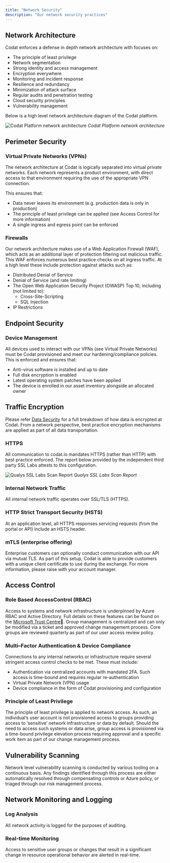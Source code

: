 ```yaml
---
title: "Network Security"
description: "Our network security practices"
---
```


## Network Architecture
Codat enforces a defense in depth network architecture with focuses on:
* The principle of least privilege 
* Network segmentation 
* Strong identity and access management
* Encryption everywhere
* Monitoring and incident response
* Resilience and redundancy
* Minimization of attack surface
* Regular audits and penetration testing
* Cloud security principles
* Vulnerability management

Below is a high level network architecture diagram of the Codat platform.

![Codat Platform network architecture](network-architecture-diagram.png)
*Codat Platform network architecture*

## Perimeter Security

### Virtual Private Networks (VPNs)
The network architecture at Codat is logically separated into virtual private networks. Each network represents a product environment, with direct access to that environment requiring the use of the appropriate VPN connection.

This ensures that:
* Data never leaves its environment (e.g. production data is only in production)
* The principle of least privilege can be applied (see Access Control for more information)
* A single ingress and egress point can be enforced

### Firewalls
Our network architecture makes use of a Web Application Firewall (WAF), which acts as an additional layer of protection filtering out malicious traffic. This WAF enforces numerous best practice checks on all ingress traffic. At a high level these include protection against attacks such as:
* Distributed Denial of Service 
* Denial of Service (and rate limiting)
* The Open Web Application Security Project (OWASP) Top 10, including (not limited to):
  * Cross-Site-Scripting 
  * SQL Injection
* IP Restrictions

## Endpoint Security

### Device Management
All devices used to interact with our VPNs (see Virtual Private Networks) must be Codat provisioned and meet our hardening/compliance policies. This is enforced and ensures that:
* Anti-virus software is installed and up to date
* Full disk encryption is enabled
* Latest operating system patches have been applied 
* The device is enrolled in our asset inventory alongside an allocated owner


## Traffic Encryption
Please refer [Data Security](/enterprise/tech-overview/security/data-security) for a full breakdown of how data is encrypted at Codat. From a network perspective, best practice encryption mechanisms are applied as part of all data transportation.

### HTTPS
All communication to codat.io mandates HTTPS (rather than HTTP) with best practice enforced. The report below provided by the independent third party SSL Labs attests to this configuration.

![Qualys SSL Labs Scan Report](qualys-ssl-report.png)
*Qualys SSL Labs Scan Report*

### Internal Network Traffic
All internal network traffic operates over SSL/TLS (HTTPS). 

### HTTP Strict Transport Security (HSTS)
At an application level, all HTTPS responses servicing requests (from the portal or API) include an HSTS header. 

### mTLS (enterprise offering)
Enterprise customers can optionally conduct communication with our API via mutual TLS. As part of this setup, Codat is able to provide customers with a unique client certificate to use during the exchange. For more information, please raise with your account manager.  

## Access Control

### Role Based AccessControl (RBAC)
Access to systems and network infrastructure is underpinned by Azure RBAC and Active Directory. Full details on these features can be found on the [Microsoft Trust Centre](https://www.microsoft.com/en-us/trustcenter/)🔗. Group management is centralized and can only be modified via a ticket and approved change management process. Core groups are reviewed quarterly as part of our user access review policy. 

### Multi–Factor Authentication & Device Compliance
Connections to any internal networks or infrastructure require several stringent access control checks to be met. These must include:
* Authentication via centralized accounts with mandated 2FA. Such access is time-bound and requires regular re-authentication
* Virtual Private Network (VPN) usage
* Device compliance in the form of Codat provisioning and configuration

### Principle of Least Privilege
The principle of least privilege is applied to network access. As such, an individual’s user account is not provisioned access to groups providing access to ‘sensitive’ network infrastructure or data by default. Should the need to access such systems or data arise, group access is provisioned via a time-bound privilege elevation process requiring approval and a specific work item as part of our change management process.  

## Vulnerability Scanning
Network level vulnerability scanning is conducted by various tooling on a continuous basis. Any findings identified through this process are either automatically resolved through compensating controls or Azure policy, or triaged through our risk management process.

## Network Monitoring and Logging

### Log Analysis
All network activity is logged for the purposes of auditing.

### Real-time Monitoring
Access to sensitive user groups or changes that result in a significant change in resource operational behavior are alerted in real-time. 